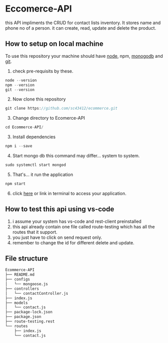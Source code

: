 # Eccomerce-API 
this API impliments the CRUD for contact lists inventory. It stores name and phone no  of a person. it can create, read, update and delete the product.
## How to setup on local machine
To use this repository your machine should have [node](https://nodejs.org/en/), npm, [monogodb](https://docs.mongodb.com/manual/installation/) and [git](https://git-scm.com/downloads). 
1. check pre-requisits by these.
```go
node --version
npm --version
git --version
```
2. Now clone this repository
```go
git clone https://github.com/sc43412/ecommerce.git
```
3. Change directory to Ecomerce-API
```go
cd Ecommerce-API/
```

3. Install dependencies
```go
npm i --save
```
4. Start mongo db this command may differ... system to system.
```go
sudo systemctl start mongod
```
5. That's... it  run the application
```go
npm start
```
6. click [here](http://localhost:8000) or link in terminal to access your application.

## How to test this api using vs-code
1. i assume your system has vs-code and rest-client preinstalled
2. this api already contain one file called route-testing which has all the routes that it support.
3. you just have to click on send request only.
4. remember to change the id for different delete and update.

## File structure
```sh
Ecommerce-API
├── README.md   
├── configs 
│   └── mongoose.js
├── controllers
│   └── contactController.js
├── index.js   
├── models 
│   └── contact.js 
├── package-lock.json  
├── package.json   
├── route-testing.rest 
└── routes 
    ├── index.js   
    └── contact.js
```


